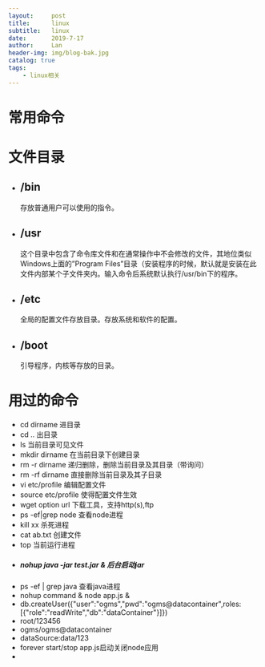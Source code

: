 ```yaml
---
layout:     post
title:      linux
subtitle:   linux
date:       2019-7-17
author:     Lan
header-img: img/blog-bak.jpg
catalog: true
tags:
    - linux相关
---
```

>
# 常用命令


# 文件目录
- ## /bin 
  存放普通用户可以使用的指令。
- ## /usr
   这个目录中包含了命令库文件和在通常操作中不会修改的文件，其地位类似Windows上面的”Program Files”目录（安装程序的时候，默认就是安装在此文件内部某个子文件夹内。输入命令后系统默认执行/usr/bin下的程序。

- ## /etc 
  全局的配置文件存放目录。存放系统和软件的配置。
- ## /boot
  引导程序，内核等存放的目录。


# 用过的命令

- cd dirname 进目录
- cd ..      出目录
- ls 当前目录可见文件
- mkdir dirname 在当前目录下创建目录
- rm -r dirname 递归删除，删除当前目录及其目录（带询问）
- rm -rf dirname 直接删除当前目录及其子目录
- vi etc/profile 编辑配置文件
- source etc/profile 使得配置文件生效
- wget option url 下载工具，支持http(s),ftp
- ps -ef|grep node 查看node进程
- kill xx 杀死进程
- cat ab.txt 创建文件
- top 当前运行进程
- ##### nohup java -jar test.jar & 后台启动jar
- ps -ef | grep java 查看java进程
- nohup command & node app.js &
- db.createUser({"user":"ogms","pwd":"ogms@datacontainer",roles:[{"role":"readWrite","db":"dataContainer"}]})
- root/123456
- ogms/ogms@datacontainer
- dataSource:data/123
- forever start/stop app.js启动关闭node应用
- 